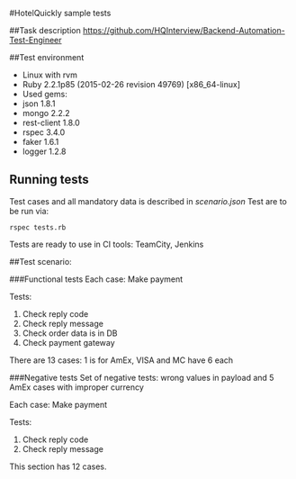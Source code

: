 #HotelQuickly sample tests

##Task description
https://github.com/HQInterview/Backend-Automation-Test-Engineer

##Test environment
* Linux with rvm
* Ruby 2.2.1p85 (2015-02-26 revision 49769) [x86_64-linux]
* Used gems:
 * json 1.8.1
 * mongo 2.2.2
 * rest-client 1.8.0
 * rspec 3.4.0
 * faker 1.6.1
 * logger 1.2.8

## Running tests
Test cases and all mandatory data is described in _scenario.json_
Test are to be run via:
```
rspec tests.rb
```
Tests are ready to use in CI tools: TeamCity, Jenkins

##Test scenario:

###Functional tests
Each case: Make payment

Tests:

1. Check reply code
2. Check reply message
3. Check order data is in DB
4. Check payment gateway

There are 13 cases: 1 is for AmEx, VISA and MC have 6 each

###Negative tests
Set of negative tests: wrong values in payload and 5 AmEx cases with improper currency

Each case: Make payment

Tests:

1. Check reply code
2. Check reply message

This section has 12 cases.
